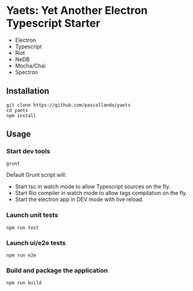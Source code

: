 # Yaets: Yet Another Electron Typescript Starter

- Electron
- Typescript
- Riot
- NeDB
- Mocha/Chai
- Spectron

## Installation

```shell
git clone https://github.com/pascallando/yaets
cd yaets
npm install
```

## Usage

### Start dev tools

```
grunt
```

Default Grunt script will:

- Start tsc in watch mode to allow Typescript sources on the fly.
- Start Rio compiler in watch mode to allow tags compilation on the fly.
- Start the electron app in DEV mode with live reload.

### Launch unit tests

```
npm run test
```

### Launch ui/e2e tests

```
npm run e2e
```

### Build and package the application

```
npm run build
```
